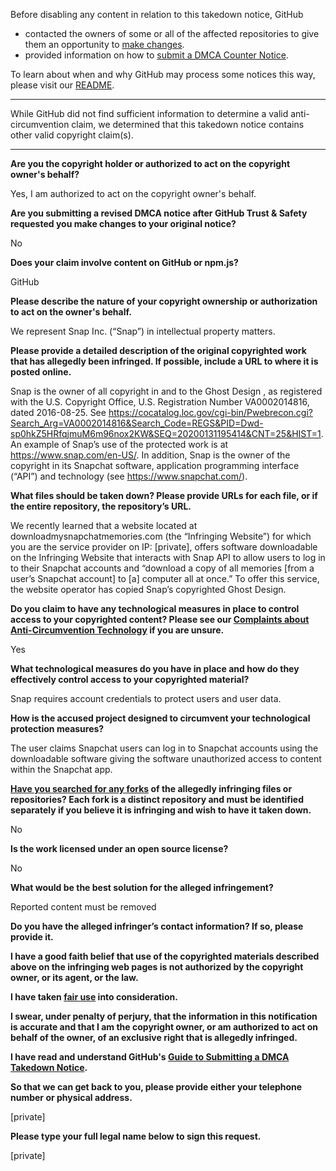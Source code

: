 Before disabling any content in relation to this takedown notice, GitHub
- contacted the owners of some or all of the affected repositories to give them an opportunity to [make changes](https://docs.github.com/en/github/site-policy/dmca-takedown-policy#a-how-does-this-actually-work).
- provided information on how to [submit a DMCA Counter Notice](https://docs.github.com/en/articles/guide-to-submitting-a-dmca-counter-notice).

To learn about when and why GitHub may process some notices this way, please visit our [README](https://github.com/github/dmca/blob/master/README.md#anatomy-of-a-takedown-notice).

---

While GitHub did not find sufficient information to determine a valid anti-circumvention claim, we determined that this takedown notice contains other valid copyright claim(s).

---

**Are you the copyright holder or authorized to act on the copyright owner's behalf?**

Yes, I am authorized to act on the copyright owner's behalf.

**Are you submitting a revised DMCA notice after GitHub Trust & Safety requested you make changes to your original notice?**

No

**Does your claim involve content on GitHub or npm.js?**

GitHub

**Please describe the nature of your copyright ownership or authorization to act on the owner's behalf.**

We represent Snap Inc. (“Snap”) in intellectual property matters.

**Please provide a detailed description of the original copyrighted work that has allegedly been infringed. If possible, include a URL to where it is posted online.**

Snap is the owner of all copyright in and to the Ghost Design , as registered with the U.S. Copyright Office, U.S. Registration Number VA0002014816, dated 2016-08-25. See https://cocatalog.loc.gov/cgi-bin/Pwebrecon.cgi?Search_Arg=VA0002014816&Search_Code=REGS&PID=Dwd-sp0hkZ5HRfqjmuM6m96nox2KW&SEQ=20200131195414&CNT=25&HIST=1. An example of Snap’s use of the protected work is at https://www.snap.com/en-US/. In addition, Snap is the owner of the copyright in its Snapchat software, application programming interface (“API”) and technology (see https://www.snapchat.com/).

**What files should be taken down? Please provide URLs for each file, or if the entire repository, the repository’s URL.**

We recently learned that a website located at downloadmysnapchatmemories.com (the “Infringing Website”) for which you are the service provider on IP: [private], offers software downloadable on the Infringing Website that interacts with Snap API to allow users to log in to their Snapchat accounts and “download a copy of all memories [from a user’s Snapchat account] to [a] computer all at once.” To offer this service, the website operator has copied Snap’s copyrighted Ghost Design.

**Do you claim to have any technological measures in place to control access to your copyrighted content? Please see our <a href="https://docs.github.com/articles/guide-to-submitting-a-dmca-takedown-notice#complaints-about-anti-circumvention-technology">Complaints about Anti-Circumvention Technology</a> if you are unsure.**

Yes

**What technological measures do you have in place and how do they effectively control access to your copyrighted material?**

Snap requires account credentials to protect users and user data.

**How is the accused project designed to circumvent your technological protection measures?**

The user claims Snapchat users can log in to Snapchat accounts using the downloadable software giving the software unauthorized access to content within the Snapchat app.

**<a href="https://docs.github.com/articles/dmca-takedown-policy#b-what-about-forks-or-whats-a-fork">Have you searched for any forks</a> of the allegedly infringing files or repositories? Each fork is a distinct repository and must be identified separately if you believe it is infringing and wish to have it taken down.**

No

**Is the work licensed under an open source license?**

No

**What would be the best solution for the alleged infringement?**

Reported content must be removed

**Do you have the alleged infringer’s contact information? If so, please provide it.**

**I have a good faith belief that use of the copyrighted materials described above on the infringing web pages is not authorized by the copyright owner, or its agent, or the law.**

**I have taken <a href="https://www.lumendatabase.org/topics/22">fair use</a> into consideration.**

**I swear, under penalty of perjury, that the information in this notification is accurate and that I am the copyright owner, or am authorized to act on behalf of the owner, of an exclusive right that is allegedly infringed.**

**I have read and understand GitHub's <a href="https://docs.github.com/articles/guide-to-submitting-a-dmca-takedown-notice/">Guide to Submitting a DMCA Takedown Notice</a>.**

**So that we can get back to you, please provide either your telephone number or physical address.**

[private]

**Please type your full legal name below to sign this request.**

[private]
